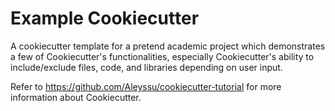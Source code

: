 
# Example Cookiecutter
A cookiecutter template for a pretend academic project which demonstrates a few of Cookiecutter's functionalities, especially Cookiecutter's ability to include/exclude files, code, and libraries depending on user input.

Refer to https://github.com/Aleyssu/cookiecutter-tutorial for more information about Cookiecutter.
